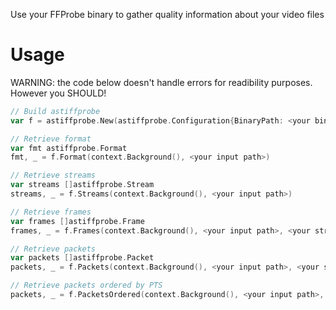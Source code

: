 Use your FFProbe binary to gather quality information about your video files

# Usage

WARNING: the code below doesn't handle errors for readibility purposes. However you SHOULD!

```go
// Build astiffprobe
var f = astiffprobe.New(astiffprobe.Configuration{BinaryPath: <your binary path>})

// Retrieve format
var fmt astiffprobe.Format
fmt, _ = f.Format(context.Background(), <your input path>)

// Retrieve streams
var streams []astiffprobe.Stream
streams, _ = f.Streams(context.Background(), <your input path>)

// Retrieve frames
var frames []astiffprobe.Frame
frames, _ = f.Frames(context.Background(), <your input path>, <your stream index>)

// Retrieve packets
var packets []astiffprobe.Packet
packets, _ = f.Packets(context.Background(), <your input path>, <your stream index>)

// Retrieve packets ordered by PTS
packets, _ = f.PacketsOrdered(context.Background(), <your input path>, <your stream index>)
```